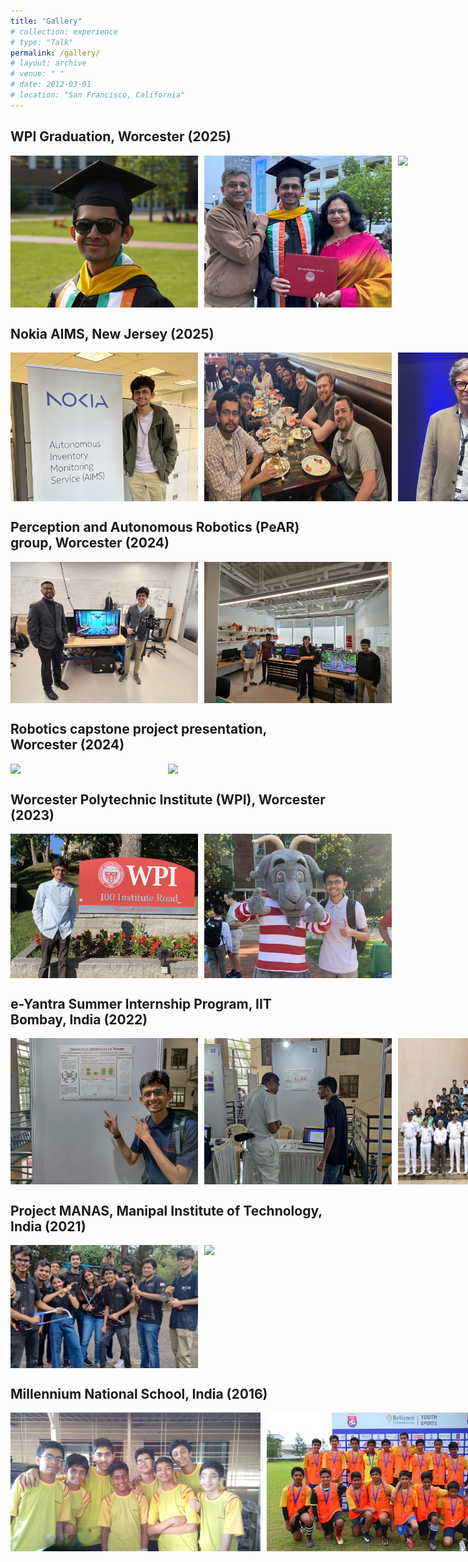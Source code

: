 ```yaml
---
title: "Gallery"
# collection: experience
# type: "Talk"
permalink: /gallery/
# layout: archive
# venue: " "
# date: 2012-03-01
# location: "San Francisco, California"
---
```


## WPI Graduation, Worcester (2025)

<!-- <div style="display: inline-block;">
  <img src="/images/gallery/grad1_crop.JPG" width="300" />
  <img src="/images/gallery/grad2.JPG" width="300" />
  <img src="/images/gallery/grad3.jpg" width="300" />
</div> -->

<div style="display: flex;">
  <img src="/images/gallery/grad1_crop.JPG" width="300" style="margin-right: 10px;" />
  <img src="/images/gallery/grad2_crop.JPG" width="300" style="margin-right: 10px;" />
  <img src="/images/gallery/grad3.jpg" width="300" style="margin-right: 10px;" />
</div>

## Nokia AIMS, New Jersey (2025)

<!-- <div style="display: inline-block;">
  <!-- <img src="/images/gallery/nokia_entrance.jpeg" width="270" style="margin-right: 10px;" />
  <img src="/images/gallery/aims.jpg" width="300" />
  <img src="/images/gallery/aims_team.JPG" width="300" />
  <img src="/images/gallery/yann_cropped.jpg" width="300" />
</div> -->

<div style="display: flex;">
  <img src="/images/gallery/aims.jpg" width="300" style="margin-right: 10px;" />
  <img src="/images/gallery/aims_team.JPG" width="300" style="margin-right: 10px;" />
  <img src="/images/gallery/yann_cropped.jpg" width="300" style="margin-right: 10px;" />
</div>

## Perception and Autonomous Robotics (PeAR) group, Worcester (2024)

<div style="display: flex;">
  <img src="/images/gallery/with_prof.jpeg" width="300" style="margin-right: 10px;" />
  <img src="/images/gallery/team2.jpg" width="300" />
</div>

## Robotics capstone project presentation, Worcester (2024)

<div style="display: flex;">
  <img src="/images/gallery/capstone3.png" width="300" style="margin-right: 10px;" />
  <img src="/images/gallery/capstone2.JPG" width="300" style="margin-right: 10px;" />
</div>

## Worcester Polytechnic Institute (WPI), Worcester (2023)

<div style="display: flex;">
  <img src="/images/gallery/wpi.jpg" width="300" style="margin-right: 10px;" />
  <!-- <img src="/images/gallery/wpi_gompei.jpg" width="300" style="margin-right: 10px;" /> -->
  <img src="/images/gallery/wpi_gompei2.jpg" width="300" />
</div>

## e-Yantra Summer Internship Program, IIT Bombay, India (2022)

<div style="display: flex;">
  <img src="/images/gallery/eysip1.jpg" width="300" style="margin-right: 10px;" />
  <img src="/images/gallery/eysip3.jpg" width="300" style="margin-right: 10px;" />
  <img src="/images/gallery/eysip4.jpg" width="300" style="margin-right: 10px;" />
</div>

## Project MANAS, Manipal Institute of Technology, India (2021)

<div style="display: flex;">
  <!-- <img src="/images/gallery/manas3.JPG" width="300" style="margin-right: 10px;" /> -->
  <img src="/images/gallery/manas2.jpg" width="300" style="margin-right: 10px;" />
  <img src="/images/gallery/manas.JPG" width="300" />
</div>

## Millennium National School, India (2016)

<div style="display: flex;">
  <img src="/images/gallery/mns1.jpg" width="400" style="margin-right: 10px;" />
  <img src="/images/gallery/mns2.JPG" width="400" style="margin-right: 10px;" />
</div>




